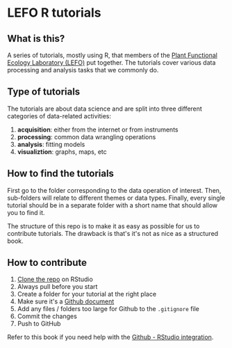 # LEFO R tutorials

## What is this?
A series of tutorials, mostly using R, that members of the [Plant Functional Ecology Laboratory (LEFO)](https://lefo.ca) put together. The tutorials cover various data processing and analysis tasks that we commonly do.

## Type of tutorials
The tutorials are about data science and are split into three different categories of data-related activities:

1. **acquisition**: either from the internet or from instruments
2. **processing**: common data wrangling operations
3. **analysis**: fitting models
4. **visualiztion**: graphs, maps, etc

## How to find the tutorials
First go to the folder corresponding to the data operation of interest. Then, sub-folders will relate to different themes or data types. Finally, every single tutorial should be in a separate folder with a short name that should allow you to find it.

The structure of this repo is to make it as easy as possible for us to contribute tutorials. The drawback is that's it's not as nice as a structured book.

## How to contribute

1. [Clone the repo](https://happygitwithr.com/rstudio-git-github.html) on RStudio
2. Always pull before you start
3. Create a folder for your tutorial at the right place
4. Make sure it's a [Github document](https://rmarkdown.rstudio.com/github_document_format.html)
5. Add any files / folders too large for Github to the `.gitignore` file
6. Commit the changes
7. Push to GitHub

Refer to this book if you need help with the [Github - RStudio integration](https://happygitwithr.com/index.html).


